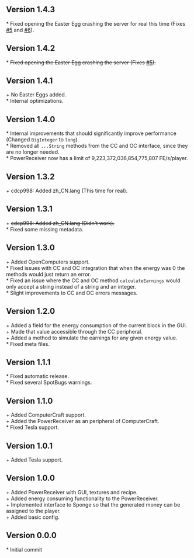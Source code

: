 Version 1.4.3
-------------

\* Fixed opening the Easter Egg crashing the server for real this time (Fixes [#5](https://github.com/AuraDevelopmentTeam/PowerMoney/issues/5) and
  [#6](https://github.com/AuraDevelopmentTeam/PowerMoney/issues/6)).  


Version 1.4.2
-------------

\* ~~Fixed opening the Easter Egg crashing the server (Fixes [#5](https://github.com/AuraDevelopmentTeam/PowerMoney/issues/5)).~~  


Version 1.4.1
-------------

\+ No Easter Eggs added.  
\* Internal optimizations.  


Version 1.4.0
-------------

\* Internal improvements that should significantly improve performance (Changed `BigInteger` to `long`).  
\* Removed all `...String` methods from the CC and OC interface, since they are no longer needed.  
\* PowerReceiver now has a limit of 9,223,372,036,854,775,807 FE/s/player.  


Version 1.3.2
-------------

\+ cdcp998: Added zh_CN.lang (This time for real).  


Version 1.3.1
-------------

\+ ~~cdcp998: Added zh_CN.lang (Didn't work).~~  
\* Fixed some missing metadata.  


Version 1.3.0
-------------

\+ Added OpenComputers support.  
\* Fixed issues with CC and OC integration that when the energy was 0 the methods would just return an error.  
\* Fixed an issue where the CC and OC method `calculateEarnings` would only accept a string instead of a string and an integer.  
\* Slight improvements to CC and OC errors messages.  


Version 1.2.0
-------------

\+ Added a field for the energy consumption of the current block in the GUI.  
\+ Made that value accessible through the CC peripheral.  
\+ Added a method to simulate the earnings for any given energy value.  
\* Fixed meta files.   


Version 1.1.1
-------------

\* Fixed automatic release.  
\* Fixed several SpotBugs warnings.   


Version 1.1.0
-------------

\+ Added ComputerCraft support.  
\+ Added the PowerReceiver as an peripheral of ComputerCraft.  
\* Fixed Tesla support.  


Version 1.0.1
-------------

\+ Added Tesla support.  


Version 1.0.0
-------------

\+ Added PowerReceiver with GUI, textures and recipe.  
\+ Added energy consuming functionality to the PowerReceiver.  
\+ Implemented interface to Sponge so that the generated money can be assigned to the player.  
\+ Added basic config.  


Version 0.0.0
-------------

\* Initial commit  
